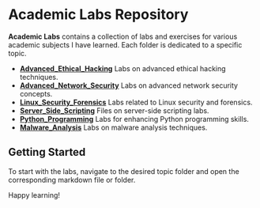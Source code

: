 # Academic Labs Repository

**Academic Labs** contains a collection of labs and exercises for various academic subjects I have learned. Each folder is dedicated to a specific topic.

- [**Advanced_Ethical_Hacking**](aeh_lab.md) Labs on advanced ethical hacking techniques.
- [**Advanced_Network_Security**](ans_lab.md) Labs on advanced network security concepts.
- [**Linux_Security_Forensics**](lab_list.md) Labs related to Linux security and forensics.
- [**Server_Side_Scripting**](Server_Side_Scripting) Files on server-side scripting labs.
- [**Python_Programming**](python_lab.md) Labs for enhancing Python programming skills.
- [**Malware_Analysis**](malware_analysis_lab.md) Labs on malware analysis techniques.

## Getting Started

To start with the labs, navigate to the desired topic folder and open the corresponding markdown file or folder.

Happy learning!
